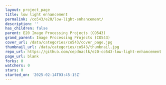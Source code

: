 ```yaml
---
layout: project_page
title: low light enhancement
permalink: /co543/e20/low-light-enhancement/
description: ''
has_children: false
parent: E20 Image Processing Projects (CO543)
grand_parent: Image Processing Projects (CO543)
cover_url: /data/categories/co543/cover_page.jpg
thumbnail_url: /data/categories/co543/thumbnail.jpg
repo_url: https://github.com/cepdnaclk/e20-co543-low-light-enhancement
page_url: blank
forks: 0
watchers: 0
stars: 0
started_on: '2025-02-14T03:45:15Z'
---
```


